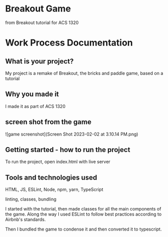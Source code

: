# Breakout Game
from Breakout tutorial for ACS 1320

# Work Process Documentation

## What is your project?
My project is a remake of Breakout, the bricks and paddle game, based on a tutorial

## Why you made it
I made it as part of ACS 1320

## screen shot from the game
![game screenshot](Screen Shot 2023-02-02 at 3.10.14 PM.png)

## Getting started - how to run the project
To run the project, open index.html with live server

## Tools and technologies used
HTML, JS, ESLint, Node, npm, yarn, TypeScript

linting, classes, bundling

I started with the tutorial, then made classes for all the main components of the game.  Along the way I used ESLint to follow best practices according to Airbnb's standards.  

Then I bundled the game to condense it and then converted it to typescript.